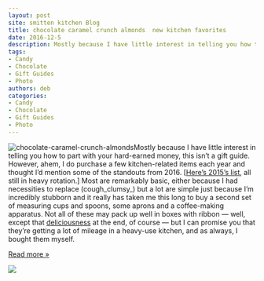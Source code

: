 ```yaml
---
layout: post
site: smitten kitchen Blog
title: chocolate caramel crunch almonds  new kitchen favorites
date: 2016-12-5
description: Mostly because I have little interest in telling you how to part with your hard-earned money, this isn’t a gift guide. However, ahem, I do purchase a few kitchen-related items each year and thought I’d mention some of the standouts from 2016\. [, all still in heavy rotation.] Most are remarkably basic, either because I had necessities to replace (cough) but a lot are simple just because I’m incredibly stubborn and it really has taken me this long to buy a second set of measuring cups and spoons, some aprons and a coffee-making apparatus. Not all of these may pack up well in boxes with ribbon — well, except that  at the end, of course — but I can promise you that they’re getting a lot of mileage in a heavy-use kitchen, and as always, I bought them myself.
tags: 
- Candy
- Chocolate
- Gift Guides
- Photo
authors: deb
categories: 
- Candy
- Chocolate
- Gift Guides
- Photo
---
```


![chocolate-caramel-crunch-almonds](https://smittenkitchendotcom.files.wordpress.com/2016/12/chocolate-caramel-crunch-almonds.jpg?w=640)Mostly because I have little interest in telling you how to part with your hard-earned money, this isn’t a gift guide. However, ahem, I do purchase a few kitchen-related items each year and thought I’d mention some of the standouts from 2016\. [[Here’s 2015’s list](https://smittenkitchen.com/2015/12/eggnog-waffles-a-few-favorite-kitchen-things/), all still in heavy rotation.] Most are remarkably basic, either because I had necessities to replace (cough_clumsy_) but a lot are simple just because I’m incredibly stubborn and it really has taken me this long to buy a second set of measuring cups and spoons, some aprons and a coffee-making apparatus. Not all of these may pack up well in boxes with ribbon — well, except that [deliciousness](https://www.flickr.com/photos/smitten/31293569372/in/dateposted/) at the end, of course — but I can promise you that they’re getting a lot of mileage in a heavy-use kitchen, and as always, I bought them myself.

[Read more <span>»</span>](https://smittenkitchen.com/2016/12/chocolate-caramel-crunch-almonds-new-kitchen-favorites/)

![](https://pixel.wp.com/b.gif?host=smittenkitchen.com&blog=106528731&post=30390&subd=smittenkitchendotcom&ref=&feed=1)
